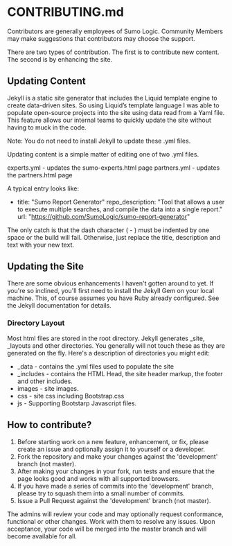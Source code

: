 # CONTRIBUTING.md

Contributors are generally employees of Sumo Logic. Community Members may make suggestions that contributors may choose the support.

There are two types of contribution. The first is to contribute new content. The second is by enhancing the site.

## Updating Content
Jekyll is a static site generator that includes the Liquid template engine to create data-driven sites. So using Liquid’s template language I was able to populate open-source projects into the site using data read from a Yaml file. This feature allows our internal teams to quickly update the site without having to muck in the code. 

Note: You do not need to install Jekyll to update these .yml files. 

Updating content is a simple matter of editing one of two .yml files. 

experts.yml - updates the sumo-experts.html page
partners.yml - updates the partners.html page

A typical entry looks like:


 - title: "Sumo Report Generator"
   repo_description: "Tool that allows a user to execute multiple searches, and compile the data into a single report."
   url: "https://github.com/SumoLogic/sumo-report-generator"

The only catch is that the dash character ( - ) must be indented by one space or the build will fail. Otherwise, just replace the title, description and text with your new text.
 
## Updating the Site

There are some obvious enhancements I haven't gotten around to yet. If you're so inclined, you'll first need to install the Jekyll Gem on your local machine. This, of course assumes you have Ruby already configured. See the Jekyll documentation for details.

### Directory Layout 

Most html files are stored in the root directory. Jekyll generates _site, _layouts and other directories. You generally will not touch these as they are generated on the fly. Here's a description of directories you might edit:

* _data - contains the .yml files used to populate the site
* _includes - contains the HTML Head, the site header markup, the footer and other includes.
* images - site images.
* css - site css including Bootstrap.css
* js - Supporting Bootstarp Javascript files.


## How to contribute?

1. Before starting work on a new feature, enhancement, or fix, please create an issue and optionally assign it to yourself or a developer.
2. Fork the repository and make your changes against the 'development' branch (not master).
3. After making your changes in your fork, run tests and ensure that the page looks good and works with all supported browsers.
4. If you have made a series of commits into the 'development' branch, please try to squash them into a small number of commits.
5. Issue a Pull Request against the 'development' branch (not master).

The admins will review your code and may optionally request conformance, functional or other changes. Work with them to resolve any issues.
Upon acceptance, your code will be merged into the master branch and will become available for all.